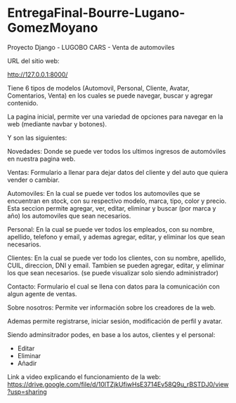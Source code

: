 # EntregaFinal-Bourre-Lugano-GomezMoyano

Proyecto Django - LUGOBO CARS - Venta de automoviles

URL del sitio web:

http://127.0.0.1:8000/

Tiene 6 tipos de modelos (Automovil, Personal, Cliente, Avatar, Comentarios, Venta) en los cuales se puede navegar, buscar y agregar contenido.

La pagina inicial, permite ver una variedad de opciones para navegar en la web (mediante navbar y botones).

Y son las siguientes:

Novedades: Donde se puede ver todos los ultimos ingresos de automóviles en nuestra pagina web.

Ventas: Formulario a llenar para dejar datos del cliente y del auto que quiera vender o cambiar.

Automoviles: En la cual se puede ver todos los automoviles que se encuentran en stock, con su respectivo modelo, marca, tipo, color y precio. Esta seccion permite agregar, ver, editar, eliminar y buscar (por marca y año) los automoviles que sean necesarios.

Personal: En la cual se puede ver todos los empleados, con su nombre, apellido, telefono y email, y ademas agregar, editar, y eliminar los que sean necesarios.

Clientes: En la cual se puede ver todo los clientes, con su nombre, apellido, CUIL, direccion, DNI y email. Tambien se pueden agregar, editar, y eliminar los que sean necesarios. (se puede visualizar solo siendo administrador)

Contacto: Formulario el cual se llena con datos para la comunicación con algun agente de ventas.

Sobre nosotros: Permite ver información sobre los creadores de la web.

Ademas permite registrarse, iniciar sesión, modificación de perfil y avatar.

Siendo adminsitrador podes, en base a los autos, clientes y el personal:

- Editar
- Eliminar
- Añadir

Link a video explicando el funcionamiento de la web:
https://drive.google.com/file/d/10lTZjkUfiwHsE3714Ev58Q9u_rBSTDJ0/view?usp=sharing


